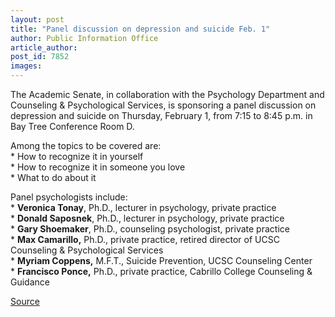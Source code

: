 ```yaml
---
layout: post
title: "Panel discussion on depression and suicide Feb. 1"
author: Public Information Office
article_author: 
post_id: 7852
images:
---
```


<a name="content" id="content"></a>
<p>
  The Academic Senate, in collaboration with the Psychology Department and Counseling &amp; Psychological Services, is sponsoring a panel discussion on depression and suicide on Thursday, February 1, from 7:15 to 8:45 p.m. in Bay Tree Conference Room D.
</p>
<p>
  Among the topics to be covered are:<br>
  * How to recognize it in yourself<br>
  * How to recognize it in someone you love<br>
  * What to do about it
</p>
<p>
  Panel psychologists include:<br>
  * <strong>Veronica Tonay</strong>, Ph.D., lecturer in psychology, private practice<br>
  * <strong>Donald Saposnek</strong>, Ph.D., lecturer in psychology, private practice<br>
  * <strong>Gary Shoemaker</strong>, Ph.D., counseling psychologist, private practice<br>
  * <strong>Max Camarillo,</strong> Ph.D., private practice, retired director of UCSC Counseling &amp; Psychological Services<br>
  * <strong>Myriam Coppens,</strong> M.F.T., Suicide Prevention, UCSC Counseling Center<br>
  * <strong>Francisco Ponce,</strong> Ph.D., private practice, Cabrillo College Counseling &amp; Guidance
</p>
<p><a href="http://www1.ucsc.edu/currents/06-07/01-29/brief-depression.asp" title="Permalink to brief-depression">Source</a></p>
